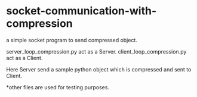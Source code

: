# socket-communication-with-compression

a simple socket program to send compressed object.

server_loop_compression.py act as a Server.
client_loop_compression.py act as a Client.

Here Server send a sample python object which is compressed and sent to Client.

*other files are used for testing purposes.
